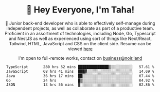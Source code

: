 <div align="center">

<h1 align="center">👋 Hey Everyone, I'm Taha! </h1>
  
<p>
  
 🎉 Junior back-end developer who is able to effectively self-manage during independent projects, as well as collaborate as part of a productive team. Proficient in an assortment of technologies, including Node, Go, Typescript and NestJS as well as experienced using sort of things like Next/React, Tailwind, HTML, JavaScript and CSS on the client side. Resume can be viewed [here](https://cdn.noir.land/resume)

</p>
   
<p align="center">

  I'm open to full-remote works, contact on [business@noir.land](mailto:business@noir.land) 
 
 </p>
   

  
<!--START_SECTION:waka-->

```txt
TypeScript       280 hrs 52 mins ██████████████▒░░░░░░░░░░   57.61 %
JavaScript       68 hrs 41 mins  ███▓░░░░░░░░░░░░░░░░░░░░░   14.09 %
Java             36 hrs 17 mins  ██░░░░░░░░░░░░░░░░░░░░░░░   07.44 %
Go               24 hrs          █▒░░░░░░░░░░░░░░░░░░░░░░░   04.92 %
JSON             13 hrs 56 mins  ▓░░░░░░░░░░░░░░░░░░░░░░░░   02.86 %
```

<!--END_SECTION:waka-->
